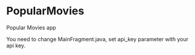 # PopularMovies
Popular Movies app

You need to change MainFragment.java, set api_key parameter with your api key.
